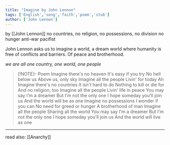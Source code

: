 ```yaml
---
title: "Imagine by John Lennon"
tags: ['English','song','faith','poem','stub']
author: ['John Lennon']
---
```

by [[John Lennon]]
no countries, no religion, no possessions, no division
no hunger
anti-war 
pacifist 

John Lennon asks us to imagine a world, a dream world where humanity is free of conflicts and barriers. Of peace and brotherhood.

*we are all one country, one world, one people*

>[!NOTE]- Poem
Imagine there's no heaven
It's easy if you try
No hell below us
Above us, only sky
Imagine all the people
Livin' for today
Ah
Imagine there's no countries
It isn't hard to do
Nothing to kill or die for
And no religion, too
Imagine all the people
Livin' life in peace
You may say I'm a dreamer
But I'm not the only one
I hope someday you'll join us
And the world will be as one
Imagine no possessions
I wonder if you can
No need for greed or hunger
A brotherhood of man
Imagine all the people
Sharing all the world
You may say I'm a dreamer
But I'm not the only one
I hope someday you'll join us
And the world will live as one


---
read also: [[Anarchy]]

